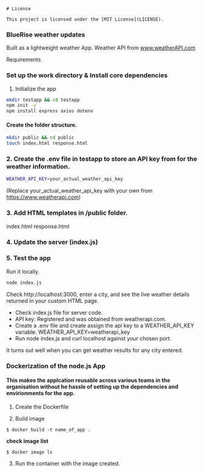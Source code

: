 ```
# License

This project is licensed under the [MIT License](LICENSE).
```

### BlueRise weather updates
Built as a lightweight weather App.
Weather API from www.weatherAPI.com



Requirements


### Set up the work directory & Install core dependencies
1. Initialize the app
```bash
mkdir testapp && cd testapp
npm init -y
npm install express axios dotenv
```

#### Create the folder structure. 

```bash
mkdir public && cd public
touch index.html response.html
```

### 2. Create the .env file in **testapp** to store an API key from for the weather information.

```bash
WEATHER_API_KEY=your_actual_weather_api_key
```
(Replace your_actual_weather_api_key with your own from https://www.weatherapi.com)


### 3. Add HTML templates in /public folder.
index.html
response.html

### 4. Update the server (index.js)

### 5. Test the app
Run it locally.
```bash
node index.js
```
Check http://localhost:3000, enter a city, and see the live weather details returned in your custom HTML page.





*   Check index.js file for server code.
*   API key: Registered and was obtained from weatherapi.com. 
* Create a .env file and create assign the api key to a WEATHER_API_KEY variable.
WEATHER_API_KEY=weatherapi_key
 * Run node index.js and curl localhost against your chosen port.

 It turns out well when you can get weather results for any city entered.



### Dockerization of the node.js App

####  This makes the applcation reusable across various teams in the organisation without he hassle of setting up the dependencies and envirionments for the app. 

1. Create the Dockerfile

2. Build image
 ``` 
 $ docker build -t name_of_app .
 ``` 

**check image list**
 ```
 $ docker image ls
 ``` 
 
 3. Run the container with the image created.


